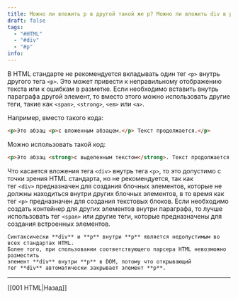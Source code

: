 ```yaml
---
title: Можно ли вложить p в другой такой же p? Можно ли вложить div в p?
draft: false
tags:
  - "#HTML"
  - "#div"
  - "#p"
info:
---
```

В HTML стандарте не рекомендуется вкладывать один тег `<p>` внутрь другого тега `<p>`. Это может привести к неправильному отображению текста или к ошибкам в разметке. Если необходимо вставить внутрь параграфа другой элемент, то вместо этого можно использовать другие теги, такие как `<span>`, `<strong>`, `<em>` или `<a>`.

Например, вместо такого кода:

```html
<p>Это абзац <p>с вложенным абзацем.</p> Текст продолжается.</p>
```

Можно использовать такой код:

```html
<p>Это абзац <strong>с выделенным текстом</strong>. Текст продолжается.</p>
```

Что касается вложения тега `<div>` внутрь тега `<p>`, то это допустимо с точки зрения HTML стандарта, но не рекомендуется, так как тег `<div>` предназначен для создания блочных элементов, которые не должны находиться внутри других блочных элементов, в то время как тег `<p>` предназначен для создания текстовых блоков. Если необходимо создать контейнер для других элементов внутри параграфа, то лучше использовать тег `<span>` или другие теги, которые предназначены для создания встроенных элементов.

```
Синтаксически **div** и **p** внутри **p** является недопустимым во всех стандартах HTML.
Более того, при спользовании соответствующего парсера HTML невозможно разместить
элемент **div** внутри **p** в DOM, потому что открывающий тег **div** автоматически закрывает элемент **p**.
```

---

[[001 HTML|Назад]]